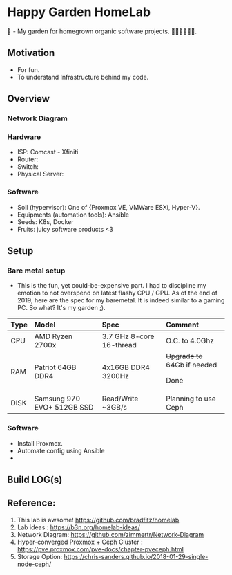 # Happy Garden HomeLab

🏡 - My garden for homegrown organic software projects. 🍇🍌🍈🍉🍊🍋.

## Motivation

* For fun.
* To understand Infrastructure behind my code.

## Overview

### Network Diagram

### Hardware

* ISP: Comcast - Xfiniti
* Router: 
* Switch:
* Physical Server:

### Software
* Soil (hypervisor): One of {Proxmox VE, VMWare ESXi, Hyper-V}.
* Equipments (automation tools): Ansible
* Seeds: K8s, Docker
* Fruits: juicy software products <3

## Setup

### Bare metal setup
* This is the fun, yet could-be-expensive part. I had to discipline my emotion to not overspend on latest flashy CPU / GPU. As of the end of 2019, here are the spec for my baremetal. It is indeed similar to a gaming PC. So what? It's my garden ;).
 
| Type      |Model                        |Spec                     | Comment                   |
|:----------|:----------------------------|:------------------------|:--------------------------|
| CPU       | AMD Ryzen 2700x             | 3.7 GHz 8-core 16-thread| O.C. to 4.0Ghz            |
| RAM       | Patriot 64GB DDR4           | 4x16GB DDR4 3200Hz      | ~~Upgrade to 64Gb if needed~~ <p color="red">Done</p> |
| DISK      | Samsung 970 EVO+ 512GB SSD  | Read/Write ~3GB/s       | Planning to use Ceph      |


### Software
* Install Proxmox.
* Automate config using Ansible
* 

## Build LOG(s)



## Reference:

1. This lab is awsome! https://github.com/bradfitz/homelab
2. Lab ideas : https://b3n.org/homelab-ideas/
3. Network Diagram: https://github.com/zimmertr/Network-Diagram
4. Hyper-converged Proxmox + Ceph Cluster : https://pve.proxmox.com/pve-docs/chapter-pveceph.html
5. Storage Option: https://chris-sanders.github.io/2018-01-29-single-node-ceph/
